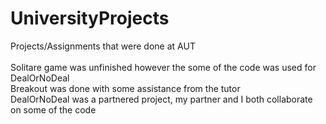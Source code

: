 # UniversityProjects
Projects/Assignments that were done at AUT<br>
<br>
Solitare game was unfinished however the some of the code was used for DealOrNoDeal<br>
Breakout was done with some assistance from the tutor<br>
DealOrNoDeal was a partnered project, my partner and I both collaborate on some of the code
